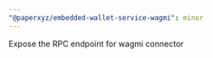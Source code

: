 ```yaml
---
"@paperxyz/embedded-wallet-service-wagmi": minor
---
```


Expose the RPC endpoint for wagmi connector
